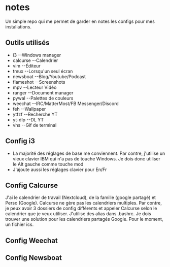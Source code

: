 # notes
Un simple repo qui me permet de garder en notes les configs pour mes installations.


## Outils utilisés
- i3 --Windows manager
- calcurse --Calendrier
- vim --Éditeur
- tmux --Lorsqu'un seul écran
- newsboat --Blog/Youtube/Podcast
- flameshot --Screenshots
- mpv --Lecteur Vidéo
- ranger --Document manager
- pywal --Palettes de couleurs
- weechat --IRC/MatterMost/FB Messenger/Discord
- feh --Wallpaper
- ytfzf --Recherche YT
- yt-dlp --DL YT
- vhs --Gif de terminal

## Config i3
- La majorité des réglages de base me conviennent. Par contre, j'utilise un vieux clavier IBM qui n'a pas de touche Windows. Je dois donc utiliser le Alt gauche comme touche mod
- J'ajoute aussi les réglages clavier pour En/Fr

## Config Calcurse
J'ai le calendrier de travail (Nextcloud), de la famille (google partagé) et Perso (Google). Calcurse ne gère pas les calendriers multiples. Par contre, je peux avoir 3 dossiers de config différents et appeler Calcurse selon le calendrier que je veux utiliser. J'utilise des alias dans .bashrc. Je dois trouver une solution pour les calendriers partagés Google. Pour le moment, un fichier ics.

## Config Weechat

## Config Newsboat
